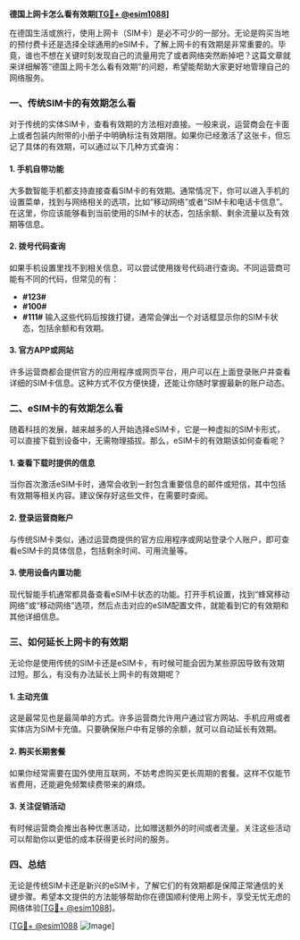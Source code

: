 **德国上网卡怎么看有效期[[TG💪+ @esim1088](https://t.me/s/esim1088)]**

在德国生活或旅行，使用上网卡（SIM卡）是必不可少的一部分。无论是购买当地的预付费卡还是选择全球通用的eSIM卡，了解上网卡的有效期是非常重要的。毕竟，谁也不想在关键时刻发现自己的流量用完了或者网络突然断掉吧？这篇文章就来详细解答“德国上网卡怎么看有效期”的问题，希望能帮助大家更好地管理自己的网络服务。

### 一、传统SIM卡的有效期怎么看

对于传统的实体SIM卡，查看有效期的方法相对直接。一般来说，运营商会在卡面上或者包装内附带的小册子中明确标注有效期限。如果你已经激活了这张卡，但忘记了具体的有效期，可以通过以下几种方式查询：

#### 1. 手机自带功能
大多数智能手机都支持直接查看SIM卡的有效期。通常情况下，你可以进入手机的设置菜单，找到与网络相关的选项，比如“移动网络”或者“SIM卡和电话卡信息”。在这里，你应该能够看到当前使用的SIM卡的状态，包括余额、剩余流量以及有效期等信息。

#### 2. 拨号代码查询
如果手机设置里找不到相关信息，可以尝试使用拨号代码进行查询。不同运营商可能有不同的代码，但常见的有：
- **#123#**
- **#100#**
- **#111#**
输入这些代码后按拨打键，通常会弹出一个对话框显示你的SIM卡状态，包括余额和有效期。

#### 3. 官方APP或网站
许多运营商都会提供官方的应用程序或网页平台，用户可以在上面登录账户并查看详细的SIM卡信息。这种方式不仅方便快捷，还能让你随时掌握最新的账户动态。

### 二、eSIM卡的有效期怎么看

随着科技的发展，越来越多的人开始选择eSIM卡，它是一种虚拟的SIM卡形式，可以直接下载到设备中，无需物理插拔。那么，eSIM卡的有效期该如何查看呢？

#### 1. 查看下载时提供的信息
当你首次激活eSIM卡时，通常会收到一封包含重要信息的邮件或短信，其中包括有效期等相关内容。建议保存好这些文件，在需要时查阅。

#### 2. 登录运营商账户
与传统SIM卡类似，通过运营商提供的官方应用程序或网站登录个人账户，即可查看eSIM卡的具体信息，包括剩余时间、可用流量等。

#### 3. 使用设备内置功能
现代智能手机通常都具备查看eSIM卡状态的功能。打开手机设置，找到“蜂窝移动网络”或“移动网络”选项，然后点击对应的eSIM配置文件，就能看到它的有效期和其他详细信息。

### 三、如何延长上网卡的有效期

无论你是使用传统的SIM卡还是eSIM卡，有时候可能会因为某些原因导致有效期过短。那么，有没有办法延长上网卡的有效期呢？

#### 1. 主动充值
这是最常见也是最简单的方式。许多运营商允许用户通过官方网站、手机应用或者实体店为SIM卡充值。只要确保账户中有足够的余额，就可以自动延长有效期。

#### 2. 购买长期套餐
如果你经常需要在国外使用互联网，不妨考虑购买更长周期的套餐。这样不仅能节省费用，还能避免频繁续费带来的麻烦。

#### 3. 关注促销活动
有时候运营商会推出各种优惠活动，比如赠送额外的时间或者流量。关注这些活动可以帮助你以更低的成本获得更长时间的服务。

### 四、总结

无论是传统SIM卡还是新兴的eSIM卡，了解它们的有效期都是保障正常通信的关键步骤。希望本文提供的方法能够帮助你在德国顺利使用上网卡，享受无忧无虑的网络体验[[TG💪+ @esim1088](https://t.me/s/esim1088)]。

[[TG💪+ @esim1088](https://t.me/s/esim1088) ![Image](https://i.postimg.cc/4NQfJmqS/Snipaste-2025-05-13-00-14-12.png)]